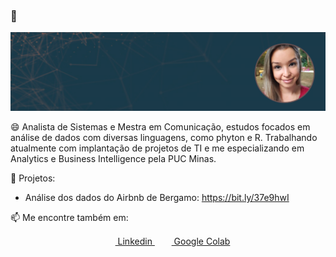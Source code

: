 ### 👋

<img src="https://raw.githubusercontent.com/camposraiza/camposraiza/master/cover.png" alt="Raiza Campos">


😄 Analista de Sistemas e Mestra em Comunicação, estudos focados em análise de dados com diversas linguagens, como phyton e R. Trabalhando atualmente com implantação de projetos de TI e me especializando em Analytics e Business Intelligence pela PUC Minas. 

🌱 Projetos:
- Análise dos dados do Airbnb de Bergamo: https://bit.ly/37e9hwI

📫 Me encontre também em:
 <p align="center">
  <a href = "https://www.linkedin.com/in/raiza-campos-66411352/"><img src = "https://image.flaticon.com/icons/svg/174/174857.svg" height= 15px width = 15px> Linkedin </a>&nbsp;&nbsp;
  <a href = "https://drive.google.com/drive/folders/1dv-QVXSJ-b-rrMGtiiyh9eVhpHfMgkiz?usp=sharing"><img src="https://raw.githubusercontent.com/camposraiza/camposraiza/master/colab_favicon.ico" height= 15px width = 15px> Google Colab </a>
  </p>

<!--
**camposraiza/camposraiza** is a ✨ _special_ ✨ repository because its `README.md` (this file) appears on your GitHub profile.

Here are some ideas to get you started:

- 🔭 I’m currently working on ...
- 🌱 I’m currently learning ...
- 👯 I’m looking to collaborate on ...
- 🤔 I’m looking for help with ...
- 💬 Ask me about ...
- 📫 How to reach me: ...
- 😄 Pronouns: ...
- ⚡ Fun fact: ...
-->
